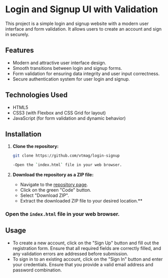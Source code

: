 # Login and Signup UI with Validation

This project is a simple login and signup website with a modern user interface and form validation. It allows users to create an account and sign in securely.

## Features

- Modern and attractive user interface design.
- Smooth transitions between login and signup forms.
- Form validation for ensuring data integrity and user input correctness.
- Secure authentication system for user login and signup.


## Technologies Used

- HTML5
- CSS3 (with Flexbox and CSS Grid for layout)
- JavaScript (for form validation and dynamic behavior)

## Installation

1. **Clone the repository:**

   ```bash
   git clone https://github.com/vtmag/login-signup
   
   -Open the `index.html` file in your web browser.

2. **Download the repository as a ZIP file:**

   - Navigate to the [repository page](https://github.com/vtmag/login-signup).
   - Click on the green "Code" button.
   - Select "Download ZIP".
   - Extract the downloaded ZIP file to your desired location.**

### Open the `index.html` file in your web browser.

## Usage

- To create a new account, click on the "Sign Up" button and fill out the registration form. Ensure that all required fields are correctly filled, and any validation errors are addressed before submission.
- To sign in to an existing account, click on the "Sign In" button and enter your credentials. Ensure that you provide a valid email address and password combination.








